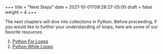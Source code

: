 +++
title = "Next Steps"
date = 2021-10-01T09:28:27-05:00
draft = false
weight = 4
+++

The next chapters will dive into collections in Python. Before proceeding, if you would like to further your understanding of loops, here are some of our favorite resources.

1. [Python For Loops](https://www.w3schools.com/python/python_for_loops.asp)
1. [Python While Loops](https://www.w3schools.com/python/python_while_loops.asp)
